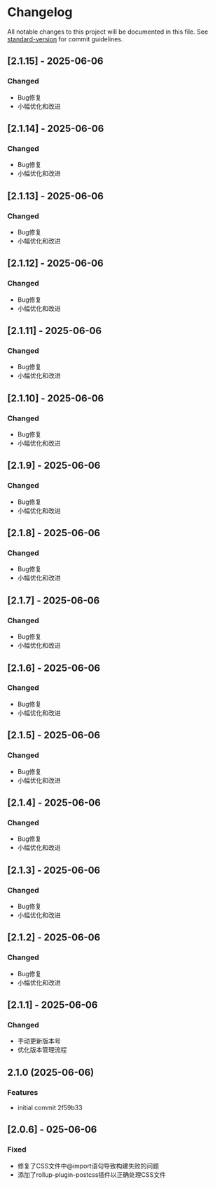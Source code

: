 # Changelog

All notable changes to this project will be documented in this file. See [standard-version](https://github.com/conventional-changelog/standard-version) for commit guidelines.

## [2.1.15] - 2025-06-06
### Changed
- Bug修复
- 小幅优化和改进

## [2.1.14] - 2025-06-06
### Changed
- Bug修复
- 小幅优化和改进

## [2.1.13] - 2025-06-06
### Changed
- Bug修复
- 小幅优化和改进

## [2.1.12] - 2025-06-06
### Changed
- Bug修复
- 小幅优化和改进

## [2.1.11] - 2025-06-06
### Changed
- Bug修复
- 小幅优化和改进

## [2.1.10] - 2025-06-06
### Changed
- Bug修复
- 小幅优化和改进

## [2.1.9] - 2025-06-06
### Changed
- Bug修复
- 小幅优化和改进

## [2.1.8] - 2025-06-06
### Changed
- Bug修复
- 小幅优化和改进

## [2.1.7] - 2025-06-06
### Changed
- Bug修复
- 小幅优化和改进

## [2.1.6] - 2025-06-06
### Changed
- Bug修复
- 小幅优化和改进

## [2.1.5] - 2025-06-06
### Changed
- Bug修复
- 小幅优化和改进

## [2.1.4] - 2025-06-06
### Changed
- Bug修复
- 小幅优化和改进

## [2.1.3] - 2025-06-06
### Changed
- Bug修复
- 小幅优化和改进

## [2.1.2] - 2025-06-06
### Changed
- Bug修复
- 小幅优化和改进

## [2.1.1] - 2025-06-06
### Changed
- 手动更新版本号
- 优化版本管理流程

## 2.1.0 (2025-06-06)


### Features

* initial commit 2f59b33

## [2.0.6] - 025-06-06
### Fixed
- 修复了CSS文件中@import语句导致构建失败的问题
- 添加了rollup-plugin-postcss插件以正确处理CSS文件